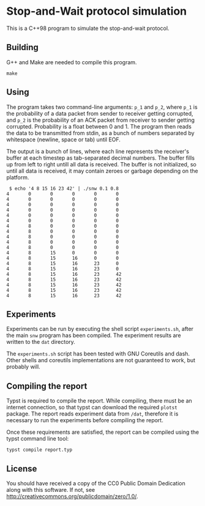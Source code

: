 # Stop-and-Wait protocol simulation

This is a C++98 program to simulate the stop-and-wait protocol.

## Building

G++ and Make are needed to compile this program.

```
make
```

## Using

The program takes two command-line arguments: `p_1` and `p_2`,
where `p_1` is the probability of a data packet from
sender to receiver getting corrupted,
and `p_2` is the probability of an ACK packet
from receiver to sender getting corrupted.
Probability is a float between 0 and 1.
The program then reads the data to be transmitted from stdin,
as a bunch of numbers separated by whitespace (newline, space or tab)
until EOF.

The output is a bunch of lines,
where each line represents the receiver's buffer
at each timestep as tab-separated decimal numbers.
The buffer fills up from left to right
untill all data is received.
The buffer is not initialized,
so until all data is received,
it may contain zeroes or garbage
depending on the platform.

```
 $ echo '4 8 15 16 23 42' | ./snw 0.1 0.8
4       0       0       0       0       0
4       0       0       0       0       0
4       0       0       0       0       0
4       0       0       0       0       0
4       0       0       0       0       0
4       0       0       0       0       0
4       8       0       0       0       0
4       8       0       0       0       0
4       8       0       0       0       0
4       8       0       0       0       0
4       8       0       0       0       0
4       8       15      0       0       0
4       8       15      16      0       0
4       8       15      16      23      0
4       8       15      16      23      0
4       8       15      16      23      42
4       8       15      16      23      42
4       8       15      16      23      42
4       8       15      16      23      42
4       8       15      16      23      42
```

## Experiments

Experiments can be run by executing the shell script `experiments.sh`,
after the main `snw` program has been compiled.
The experiment results are written to the `dat` directory.

The `experiments.sh`
script has been tested with GNU Coreutils and dash.
Other shells and coreutils implementations are
not guaranteed to work,
but probably will.

## Compiling the report

Typst is required to compile the report.
While compiling, there must be an internet connection,
so that typst can download the required `plotst` package.
The report reads experiment data from `/dat`,
therefore it is necessary to run the experiments before
compiling the report.

Once these requirements are satisfied,
the report can be compiled using the typst command line tool:

```
typst compile report.typ 
```

## License

You should have received a copy of the CC0 Public Domain Dedication
along with this software.
If not, see http://creativecommons.org/publicdomain/zero/1.0/.

